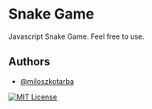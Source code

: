 # Snake Game

Javascript Snake Game. Feel free to use.


## Authors

- [@miloszkotarba](https://www.github.com/octokatherine)





[![MIT License](https://img.shields.io/badge/License-MIT-green.svg)](https://choosealicense.com/licenses/mit/)
